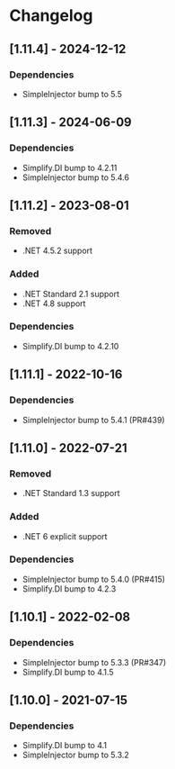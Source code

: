 # Changelog

## [1.11.4] - 2024-12-12

### Dependencies

- SimpleInjector bump to 5.5

## [1.11.3] - 2024-06-09

### Dependencies

- Simplify.DI bump to 4.2.11
- SimpleInjector bump to 5.4.6

## [1.11.2] - 2023-08-01

### Removed

- .NET 4.5.2 support

### Added

- .NET Standard 2.1 support
- .NET 4.8 support

### Dependencies

- Simplify.DI bump to 4.2.10

## [1.11.1] - 2022-10-16

### Dependencies

- SimpleInjector bump to 5.4.1 (PR#439)

## [1.11.0] - 2022-07-21

### Removed

- .NET Standard 1.3 support

### Added

- .NET 6 explicit support

### Dependencies

- SimpleInjector bump to 5.4.0 (PR#415)
- Simplify.DI bump to 4.2.3

## [1.10.1] - 2022-02-08

### Dependencies

- SimpleInjector bump to 5.3.3 (PR#347)
- Simplify.DI bump to 4.1.5

## [1.10.0] - 2021-07-15

### Dependencies

- Simplify.DI bump to 4.1
- SimpleInjector bump to 5.3.2
